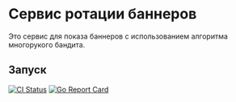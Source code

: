 # Сервис ротации баннеров

Это сервис для показа баннеров с использованием алгоритма многорукого бандита.

## Запуск

[![CI Status](https://github.com/roots-catcher/banner-rotation/actions/workflows/ci.yml/badge.svg)](https://github.com/roots-catcher/banner-rotation/actions)
[![Go Report Card](https://goreportcard.com/badge/github.com/roots-catcher/banner-rotation)](https://goreportcard.com/report/github.com/roots-catcher/banner-rotation)